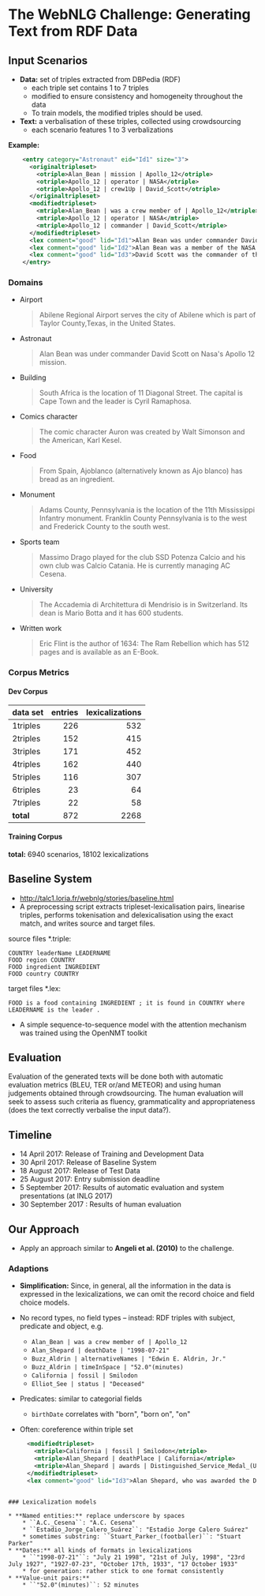 # The WebNLG Challenge: Generating Text from RDF Data

## Input Scenarios

* **Data:** set of triples extracted from DBPedia (RDF)
	* each triple set contains 1 to 7 triples
	* modified to ensure consistency and homogeneity throughout the data
	* To train models, the modified triples should be used.
* **Text:** a verbalisation of these triples, collected using crowdsourcing
	* each scenario features 1 to 3 verbalizations

**Example:**

```xml
    <entry category="Astronaut" eid="Id1" size="3">
      <originaltripleset>
        <otriple>Alan_Bean | mission | Apollo_12</otriple>
        <otriple>Apollo_12 | operator | NASA</otriple>
        <otriple>Apollo_12 | crew1Up | David_Scott</otriple>
      </originaltripleset>
      <modifiedtripleset>
        <mtriple>Alan_Bean | was a crew member of | Apollo_12</mtriple>
        <mtriple>Apollo_12 | operator | NASA</mtriple>
        <mtriple>Apollo_12 | commander | David_Scott</mtriple>
      </modifiedtripleset>
      <lex comment="good" lid="Id1">Alan Bean was under commander David Scott on Nasa's Apollo 12 mission.</lex>
      <lex comment="good" lid="Id2">Alan Bean was a member of the NASA operated Apollo 12 crew commanded by David Scott.</lex>
      <lex comment="good" lid="Id3">David Scott was the commander of the NASA operated Apollo 12 flight mission on which the crew included Alan Bean.</lex>
    </entry>
```

### Domains

* Airport
	> Abilene Regional Airport serves the city of Abilene which is part of Taylor County,Texas, in the United States.
* Astronaut
	> Alan Bean was under commander David Scott on Nasa's Apollo 12 mission.
* Building
	> South Africa is the location of 11 Diagonal Street. The capital is Cape Town and the leader is Cyril Ramaphosa.
* Comics character
	> The comic character Auron was created by Walt Simonson and the American, Karl Kesel.
* Food
	> From Spain, Ajoblanco (alternatively known as Ajo blanco) has bread as an ingredient.
* Monument
	> Adams County, Pennsylvania is the location of the 11th Mississippi Infantry monument. Franklin County Pennsylvania is to the west and Frederick County to the south west.
* Sports team
	> Massimo Drago played for the club SSD Potenza Calcio and his own club was Calcio Catania. He is currently managing AC Cesena.
* University
	> The Accademia di Architettura di Mendrisio is in Switzerland. Its dean is Mario Botta and it has 600 students.
* Written work
	> Eric Flint is the author of 1634: The Ram Rebellion which has 512 pages and is available as an E-Book.

### Corpus Metrics

#### Dev Corpus

| data set | entries | lexicalizations |
|----------|--------:|----------------:|
| 1triples |     226 |             532 |
| 2triples |     152 |             415 |
| 3triples |     171 |             452 |
| 4triples |     162 |             440 |
| 5triples |     116 |             307 |
| 6triples |      23 |              64 |
| 7triples |      22 |              58 |
| **total**|     872 |            2268 |

#### Training Corpus

**total:** 6940 scenarios, 18102 lexicalizations

## Baseline System

* http://talc1.loria.fr/webnlg/stories/baseline.html
* A preprocessing script extracts tripleset-lexicalisation pairs, linearise triples, performs tokenisation and delexicalisation using the exact match, and writes source and target files.

source files *.triple:
```
COUNTRY leaderName LEADERNAME
FOOD region COUNTRY
FOOD ingredient INGREDIENT
FOOD country COUNTRY
```

target files *.lex:
```
FOOD is a food containing INGREDIENT ; it is found in COUNTRY where LEADERNAME is the leader .
```
* A simple sequence-to-sequence model with the attention mechanism was trained using the OpenNMT toolkit

## Evaluation

Evaluation of the generated texts will be done both with automatic evaluation metrics (BLEU, TER or/and METEOR) and using human judgements obtained through crowdsourcing. The human evaluation will seek to assess such criteria as fluency, grammaticality and appropriateness (does the text correctly verbalise the input data?).

## Timeline

* 14 April 2017: Release of Training and Development Data
* 30 April 2017: Release of Baseline System
* 18 August 2017: Release of Test Data
* 25 August 2017: Entry submission deadline
* 5 September 2017: Results of automatic evaluation and system presentations (at INLG 2017)
* 30 September 2017 : Results of human evaluation

## Our Approach

* Apply an approach similar to **Angeli et al. (2010)** to the challenge.

### Adaptions

* **Simplification:** Since, in general, all the information in the data is expressed in the lexicalizations, we can omit the record choice and field choice models.
* No record types, no field types – instead: RDF triples with subject, predicate and object, e.g.
	* ``Alan_Bean | was a crew member of | Apollo_12``
	* ``Alan_Shepard | deathDate | "1998-07-21"``
	* ``Buzz_Aldrin | alternativeNames | "Edwin E. Aldrin, Jr."``
	* ``Buzz_Aldrin | timeInSpace | "52.0"(minutes)``
	* ``California | fossil | Smilodon``
	* ``Elliot_See | status | "Deceased"``

* Predicates: similar to categorial fields
	* ``birthDate`` correlates with "born", "born on", "on"
* Often: coreference within triple set
	```xml
      <modifiedtripleset>
        <mtriple>California | fossil | Smilodon</mtriple>
        <mtriple>Alan_Shepard | deathPlace | California</mtriple>
        <mtriple>Alan_Shepard | awards | Distinguished_Service_Medal_(United_States_Navy)</mtriple>
      </modifiedtripleset>
      <lex comment="good" lid="Id3">Alan Shepard, who was awarded the Distinguished Service Medal by the US Navy, died in California where the Smilodon fossil was found.</lex>
```

### Lexicalization models

* **Named entities:** replace underscore by spaces
	* ``A.C._Cesena``: "A.C. Cesena"
	* ``Estadio_Jorge_Calero_Suárez``: "Estadio Jorge Calero Suárez"
	* sometimes substring: ``Stuart_Parker_(footballer)``: "Stuart Parker"
* **Dates:** all kinds of formats in lexicalizations
	* ``"1998-07-21"``: "July 21 1998", "21st of July, 1998", "23rd July 1927", "1927-07-23", "October 17th, 1933", "17 October 1933"
	* for generation: rather stick to one format consistently
* **Value-unit pairs:**
	* ``"52.0"(minutes)``: 52 minutes
